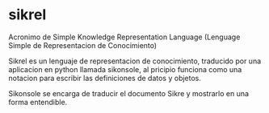 sikrel
======

Acronimo de Simple Knowledge Representation Language (Lenguage Simple de Representacion de Conocimiento)

Sikrel es un lenguaje de representacion de conocimiento, traducido por una aplicacion en python llamada sikonsole, al pricipio funciona como una notacion para escribir las definiciones de datos y objetos.

Sikonsole se encarga de traducir el documento Sikre y mostrarlo en una forma entendible.
